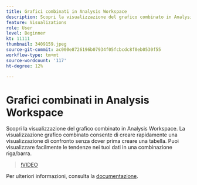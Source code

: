 ```yaml
---
title: Grafici combinati in Analysis Workspace
description: Scopri la visualizzazione del grafico combinato in Analysis Workspace. La visualizzazione grafico combinato consente di creare rapidamente una visualizzazione di confronto senza dover prima creare una tabella. Puoi visualizzare facilmente le tendenze nei tuoi dati in una combinazione riga/barra. (Deve essere compreso tra 60 e 160 caratteri, ma è di 258 caratteri)
feature: Visualizations
role: User
level: Beginner
kt: 11111
thumbnail: 3409159.jpeg
source-git-commit: ac000e8726196b07934f05fcbcdc8f0eb0530f55
workflow-type: tm+mt
source-wordcount: '117'
ht-degree: 12%

---
```



# Grafici combinati in Analysis Workspace

Scopri la visualizzazione del grafico combinato in Analysis Workspace. La visualizzazione grafico combinato consente di creare rapidamente una visualizzazione di confronto senza dover prima creare una tabella. Puoi visualizzare facilmente le tendenze nei tuoi dati in una combinazione riga/barra.

>[!VIDEO](https://video.tv.adobe.com/v/3409159/?quality=12&learn=on)

Per ulteriori informazioni, consulta la [documentazione](https://experienceleague.adobe.com/docs/analytics/analyze/analysis-workspace/visualizations/combo-charts.html).
